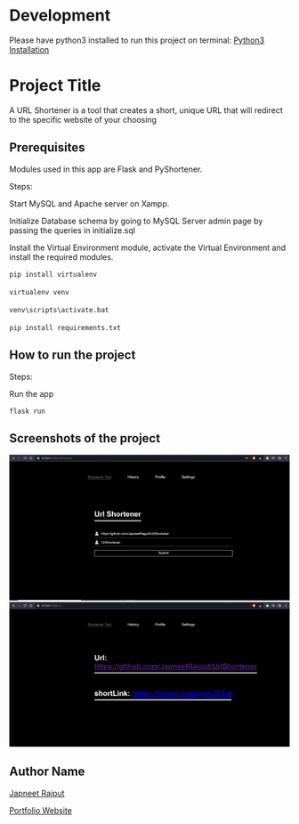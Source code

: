 # Development
Please have python3 installed to run this project on terminal:
[Python3 Installation](https://www.python.org/downloads/)

# Project Title
<!--Remove the below lines and add yours -->
A URL Shortener is a tool that creates a short, unique URL that will redirect to the specific website of your choosing

## Prerequisites
<!--Remove the below lines and add yours -->
Modules used in this app are Flask and PyShortener.

Steps:

Start MySQL and Apache server on Xampp.

Initialize Database schema by going to MySQL Server admin page by passing the queries in initialize.sql

Install the Virtual Environment module, activate the Virtual Environment and install the required modules.

    pip install virtualenv

    virtualenv venv

    venv\scripts\activate.bat

    pip install requirements.txt

## How to run the project
<!--Remove the below lines and add yours -->
Steps:

Run the app 

    flask run

## Screenshots of the project
<!--Remove the below lines and add yours -->
![Home Page](ShortenerHome.png)
![Result Page](ShortenerResult.png)

## Author Name

[Japneet Rajput](https://github.com/JapneetRajput) 

[Portfolio Website](https://japneetrajput.github.io)